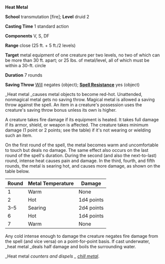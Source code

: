  **Heat Metal**

**School** transmutation [fire]; **Level** druid 2

**Casting Time** 1 standard action

**Components** V, S, DF

**Range** close (25 ft. + 5 ft./2 levels)

**Target** metal equipment of one creature per two levels, no two of which can be more than 30 ft. apart; or 25 lbs. of metal/level, all of which must be within a 30-ft. circle

**Duration** 7 rounds

**Saving Throw** [Will](../combat.html#_will) negates (object); **[Spell Resistance](../glossary.html#_spell-resistance)** yes (object)

_Heat metal _causes metal objects to become red-hot. Unattended, nonmagical metal gets no saving throw. Magical metal is allowed a saving throw against the spell. An item in a creature's possession uses the creature's saving throw bonus unless its own is higher.

A creature takes fire damage if its equipment is heated. It takes full damage if its armor, shield, or weapon is affected. The creature takes minimum damage (1 point or 2 points; see the table) if it's not wearing or wielding such an item.

On the first round of the spell, the metal becomes warm and uncomfortable to touch but deals no damage. The same effect also occurs on the last round of the spell's duration. During the second (and also the next-to-last) round, intense heat causes pain and damage. In the third, fourth, and fifth rounds, the metal is searing hot, and causes more damage, as shown on the table below.

| Round | Metal Temperature | Damage |
| --- | --- | --- |
| 1 | Warm | None |
| 2 | Hot | 1d4 points |
| 3–5 | Searing | 2d4 points |
| 6 | Hot | 1d4 points |
| 7 | Warm | None |

Any cold intense enough to damage the creature negates fire damage from the spell (and vice versa) on a point-for-point basis. If cast underwater, _heat metal _deals half damage and boils the surrounding water.

_Heat metal _counters and dispels _ [chill metal](chillMetal.html#_chill-metal)_.


